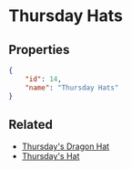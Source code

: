 # Thursday Hats

<no description available>

## Properties

```json
{
    "id": 14,
    "name": "Thursday Hats"
}
```

## Related

- [Thursday's Dragon Hat](../items/650-thursday-s-dragon-hat.md)
- [Thursday's Hat](../items/649-thursday-s-hat.md)

